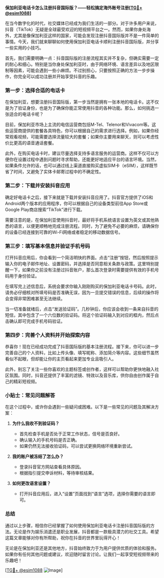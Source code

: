 **保加利亚电话卡怎么注册抖音国际版？——轻松搞定海外账号注册[[TG💪+ @esim1088](https://t.me/s/esim1088)]**

在当今数字化的时代，社交媒体已经成为我们生活的一部分。对于许多用户来说，抖音（TikTok）无疑是全球最受欢迎的短视频平台之一。然而，如果你身处海外，尤其是像保加利亚这样的国家，可能会发现注册抖音国际版并不是一件简单的事情。今天，我们就来聊聊如何使用保加利亚电话卡顺利注册抖音国际版，并分享一些实用的小技巧。

首先，我们需要明确一点：抖音国际版的注册流程其实并不复杂，但确实需要一定的耐心和细心。特别是当你身处保加利亚时，由于网络环境、语言差异以及地区限制等因素，可能会遇到一些小麻烦。不过别担心，只要按照正确的方法一步步操作，你完全可以成功注册并开始享受抖音的乐趣。

### 第一步：选择合适的电话卡

在保加利亚，想要注册抖音国际版，第一步当然是拥有一张本地的电话卡。这不仅是为了验证身份，也是为了确保你能正常使用抖音的各种功能。那么，如何挑选一张适合的电话卡呢？

目前，保加利亚市场上主流的电信运营商包括M-Tel、Telenor和Vivacom等。这些运营商提供的套餐各具特色，你可以根据自己的需求进行选择。例如，如果你经常观看视频，可能需要选择流量较大的套餐；如果你主要用来聊天，则可以考虑性价比更高的语音通话套餐。

此外，在购买电话卡时，建议尽量选择支持多语言服务的运营商。这样不仅可以方便你在设置过程中遇到问题时寻求帮助，还能更好地适应平台的语言环境。当然，如果条件允许的话，也可以通过线上渠道直接购买虚拟SIM卡（eSIM），这样既节省了时间，又避免了实体卡邮寄过程中的不确定性。

### 第二步：下载并安装抖音应用

确定好电话卡之后，接下来就是下载并安装抖音应用了。抖音官方提供了iOS和Android两个版本的应用程序，你可以根据自己的设备类型前往App Store或Google Play商店搜索“TikTok”进行下载。

需要注意的是，在保加利亚使用抖音时，最好将手机系统语言设置为英文或其他熟悉的语言，以便更顺畅地完成注册流程。同时，为了避免不必要的麻烦，请确保你的设备已经连接到可靠的Wi-Fi网络或者稳定的移动数据信号。

### 第三步：填写基本信息并验证手机号码

打开抖音应用后，你会看到一个简洁明快的界面。点击“注册”按钮，然后按照提示输入你的电子邮件地址、设置密码，并选择是否同意相关条款与政策。这里特别提醒一下，如果你之前没有注册过抖音账户，那么首次登录时需要提供有效的手机号码用于身份验证。

在填写完上述信息后，系统会要求你输入刚刚购买的保加利亚电话卡号码。此时，请务必仔细核对所填号码是否准确无误，因为一旦提交错误的信息，后续的操作将会变得非常困难甚至无法继续。

当一切准备就绪后，点击“发送验证码”。几秒钟后，你应该会收到一条来自抖音的短信，其中包含了一个六位数的验证码。将这个验证码输入到对应的框内，然后点击确认即可完成手机号码验证。

### 第四步：完善个人资料并开始探索内容

恭喜你！现在已经成功完成了抖音国际版的基本注册流程。接下来，你可以进一步完善自己的个人资料，比如上传头像、填写昵称、添加简介等内容。这些细节虽然看似不起眼，但却能让你的主页看起来更加专业且吸引人。

此外，别忘了关注一些你喜欢的主题标签或创作者，这样可以帮助你更快地融入社区氛围。同时，抖音还提供了丰富的滤镜、特效以及音乐库，供你自由创作属于自己的精彩短视频。

### 小贴士：常见问题解答

在这个过程中，或许你会遇到一些疑问或困难。以下是一些常见的问题及其解决方案：

1. **为什么我收不到验证码？**
   - 首先检查手机是否处于正常工作状态，信号是否良好。
   - 确认输入的手机号码是否正确。
   - 如果仍然无法接收验证码，可以尝试更换网络环境重新尝试。

2. **我的账户被冻结了怎么办？**
   - 登录抖音官方网站查看具体原因。
   - 根据指引提交申诉材料，等待审核结果。

3. **如何更改语言设置？**
   - 打开抖音应用后，进入“设置”页面找到“语言”选项，选择你需要的语言即可。

### 总结

通过以上步骤，相信你已经掌握了如何使用保加利亚电话卡注册抖音国际版的方法。无论是作为娱乐消遣还是职业发展，抖音都是一款极具潜力的社交工具。希望这篇文章能够对你有所帮助，祝你在抖音的世界里玩得开心！

无论是在保加利亚还是其他地方，抖音始终致力于为用户提供优质的体验和服务。如果你有任何其他问题或建议，欢迎随时留言讨论。让我们一起享受短视频带来的乐趣吧！

[[TG💪+ @esim1088](https://t.me/s/esim1088) ![Image](https://i.postimg.cc/4NQfJmqS/Snipaste-2025-05-13-00-14-12.png)]